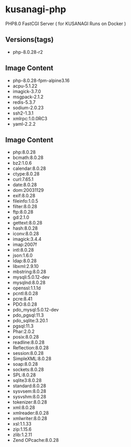 # kusanagi-php
PHP8.0 FastCGI Server ( for KUSANAGI Runs on Docker )

## Versions(tags)
- php-8.0.28-r2

## Image Content
- php-8.0.28-fpm-alpine3.16
- acpu-5.1.22
- imagick-3.7.0
- msgpack-2.1.2
- redis-5.3.7
- sodium-2.0.23
- ssh2-1.3.1
- xmlrpc:1.0.0RC3
- yaml-2.2.2

## Image Content
- php:8.0.28
- bcmath:8.0.28
- bz2:1.0.6
- calendar:8.0.28
- ctype:8.0.28
- curl:7.65.1
- date:8.0.28
- dom:20031129
- exif:8.0.28
- fileinfo:1.0.5
- filter:8.0.28
- ftp:8.0.28
- gd:2.1.0
- gettext:8.0.28
- hash:8.0.28
- iconv:8.0.28
- imagick:3.4.4
- imap:2007f
- intl:8.0.28
- json:1.6.0
- ldap:8.0.28
- libxml:2.9.10
- mbstring:8.0.28
- mysqli:5.0.12-dev
- mysqlnd:8.0.28
- openssl:1.1.1d
- pcntl:8.0.28
- pcre:8.41
- PDO:8.0.28
- pdo_mysql:5.0.12-dev
- pdo_pgsql:11.3
- pdo_sqlite:3.20.1
- pgsql:11.3
- Phar:2.0.2
- posix:8.0.28
- readline:8.0.28
- Reflection:8.0.28
- session:8.0.28
- SimpleXML:8.0.28
- soap:8.0.28
- sockets:8.0.28
- SPL:8.0.28
- sqlite3:8.0.28
- standard:8.0.28
- sysvsem:8.0.28
- sysvshm:8.0.28
- tokenizer:8.0.28
- xml:8.0.28
- xmlreader:8.0.28
- xmlwriter:8.0.28
- xsl:1.1.33
- zip:1.15.6
- zlib:1.2.11
- Zend OPcache:8.0.28

